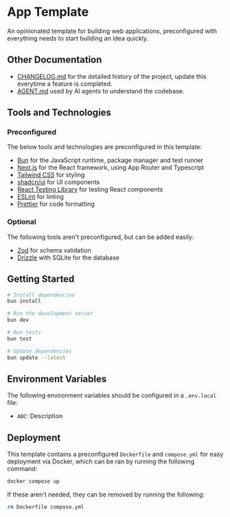 # App Template

An opinionated template for building web applications, preconfigured with everything needs to start building an idea quickly.

## Other Documentation

- [CHANGELOG.md](./CHANGELOG.md) for the detailed history of the project, update this everytime a feature is completed.
- [AGENT.md](./AGENT.md) used by AI agents to understand the codebase.

## Tools and Technologies

### Preconfigured

The below tools and technologies are preconfigured in this template:

- [Bun](https://bun.sh/) for the JavaScript runtime, package manager and test runner
- [Next.js](https://nextjs.org/) for the React framework, using App Router and Typescript
- [Tailwind CSS](https://tailwindcss.com/) for styling
- [shadcn/ui](https://ui.shadcn.com/) for UI components
- [React Testing Library](https://testing-library.com/docs/react-testing-library/intro/) for testing React components
- [ESLint](https://eslint.org/) for linting
- [Prettier](https://prettier.io/) for code formatting

### Optional

The following tools aren't preconfigured, but can be added easily:

- [Zod](https://zod.dev/) for schema validation
- [Drizzle](https://orm.drizzle.team/) with SQLite for the database

## Getting Started

```bash
# Install dependencies
bun install

# Run the development server
bun dev

# Run tests
bun test

# Update dependencies
bun update --latest
```

## Environment Variables

The following environment variables should be configured in a `.env.local` file:

- `ABC`: Description

## Deployment

This template contains a preconfigured `Dockerfile` and `compose.yml` for easy deployment via Docker, which can be ran by running the following command:

```bash
docker compose up
```

If these aren't needed, they can be removed by running the following:

```bash
rm Dockerfile compose.yml
```

